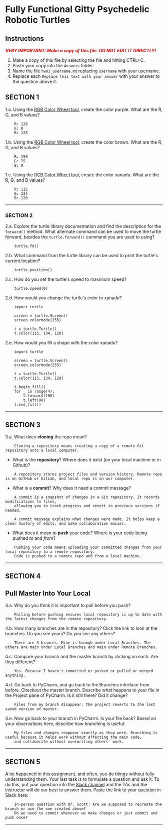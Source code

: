 # Fully Functional Gitty Psychedelic Robotic Turtles

## Instructions

**_<span style="color:red">
    VERY IMPORTANT: Make a copy of this file. DO NOT EDIT IT DIRECTLY!
</span>_**

1. Make a copy of this file by selecting the file and hitting CTRL+C. 
2. Paste your copy into the `Answers` folder.
3. Name the file `hw03_username.md` replacing `username` with your username.
4. Replace each `Replace this text with your answer` with your answer to the question above it.

## SECTION 1

1.a. Using the [RGB Color Wheel tool](https://colorspire.com/rgb-color-wheel/), create the color purple. 
     What are the R, G, and B values?

```
    R: 128
    G: 0
    B: 128
```

1.b. Using the [RGB Color Wheel tool](https://colorspire.com/rgb-color-wheel/), create the color brown. 
     What are the R, G, and B values? 

```
    R: 150
    G: 75
    B: 0
```

1.c. Using the [RGB Color Wheel tool](https://colorspire.com/rgb-color-wheel/), create the color xanadu. 
     What are the R, G, and B values?

```
    R: 115
    G: 134
    B: 120
```

---

### SECTION 2

2.a. Explore the turtle library documentation and find the description for the 
     `forward()` method. What alternate command can be used to move the turtle forward, 
     besides the `turtle.forward()` command you are used to using?

```
    turtle.fd()
```

2.b. What command from the turtle library can be used to print the turtle's current 
   location?
   
```
    turtle.position()
```

2.c. How do you set the turtle's speed to maximum speed?
   
```
    turtle.speed(0)
```

2.d. How would you change the turtle's color to xanadu? 

```
    import turtle

    screen = turtle.Screen()
    screen.colormode(255)
    
    t = turtle.Turtle()
    t.color(115, 134, 120)
```

2.e. How would you fill a shape with the color xanadu?

```
    import turtle

    screen = turtle.Screen()
    screen.colormode(255)  
    
    t = turtle.Turtle()
    t.color(115, 134, 120)  
     
    t.begin_fill()
    for _ in range(4):
        t.forward(100)
        t.left(90)
    t.end_fill()
```

---

## SECTION 3

3.a. What does **cloning** the repo mean?

```
    Cloning a repository means creating a copy of a remote Git repository onto a local computer.
```


- What is the **repository**? Where does it exist (on your local machine or in Github)?

```
    A repository stores project files and version history. Remote repo is on GitHub or GitLab, and local repo is on our computer.
```


- What is a **commit**? Why does it need a commit message?

```
    A commit is a snapshot of changes in a Git repository. It records modifications to files, 
    allowing you to track progress and revert to previous versions if needed.

    A commit message explains what changes were made. It helps keep a clear history of edits, and make collaboration easier.
```


- What does it mean to **push** your code? Where is your code being pushed _to_ and _from_?

```
    Pushing your code means uploading your committed changes from your local repository to a remote repository.
    Code is pushed to a remote repo and from a local machine.
```

---

## SECTION 4

## Pull Master Into Your Local

4.a. Why do you think it is important to pull before you push?

```
    Pulling before pushing ensures local repository is up to date with the latest changes from the remote repository.
```

4.b. How many branches are in the repository?
     Click the link to look at the branches. Do you see yours? Do you see any others? 

```
    There are 3 brances. Mine is hoangb under Local Branches. The others are main under Local Branches and main under Remote Branches.
```


4.c. Compare your branch and the master branch by clicking on each. Are they different?

```
    Yes. Because I haven't committed or pushed or pulled or merged anything.
```


4.d. Go back to PyCharm, and go back to the Branches interface from before. Checkout the 
     master branch.
     Describe what happens to your file in the Project pane of PyCharm. Is it still 
     there? Did it change?

```
    Files from my branch disappear. The project reverts to the last saved version of master.
```


4.e. Now go back to your branch in PyCharm. Is your file back? Based on your observations
     here, describe how branching is useful:

```
    My files and changes reappear exactly as they were. Branching is useful because it helps work without affecting the main code,
    and collaborate without overwriting others' work.
```

---

## SECTION 5

A lot happened in this assignment, and often, you do things without fully understanding them. Your last task is to 
formulate a question and ask it. To do this, put your question into the [Slack channel](https://bereacs.slack.com/archives/C3QACGH8R) and the TAs and the 
instructor will do our best to answer them. Paste the link to your question in Slack here:

```
    In-person question with Dr. Scott: Are we supposed to recreate the branch or use the one created above?
    Do we need to commit whenever we make changes or just commit and push once?
```

---